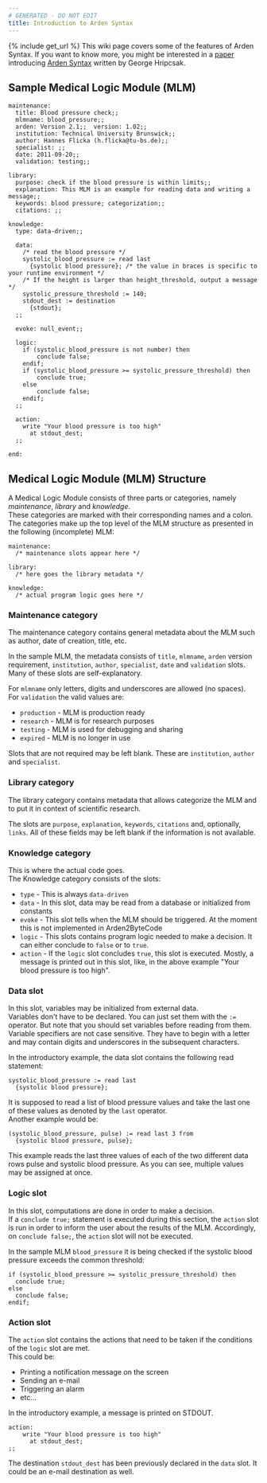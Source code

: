 ```yaml
---
# GENERATED - DO NOT EDIT
title: Introduction to Arden Syntax
---
```

{% include get_url %}
This wiki page covers some of the features of Arden Syntax. If you want to know more, you might be interested in a [paper](http://www.sciencedirect.com/science/article/pii/0010482594900027) introducing [Arden Syntax](http://en.wikipedia.org/wiki/Arden_syntax) written by George Hripcsak.

## Sample Medical Logic Module (MLM)

	maintenance:
	  title: Blood pressure check;;
	  mlmname: blood_pressure;;
	  arden: Version 2.1;;  version: 1.02;;
	  institution: Technical University Brunswick;;
	  author: Hannes Flicka (h.flicka@tu-bs.de);;
	  specialist: ;;
	  date: 2011-09-20;;
	  validation: testing;;

	library:
	  purpose: check if the blood pressure is within limits;;
	  explanation: This MLM is an example for reading data and writing a message;;
	  keywords: blood pressure; categorization;;
	  citations: ;;

	knowledge:
	  type: data-driven;;

	  data:
		/* read the blood pressure */
		systolic_blood_pressure := read last
		  {systolic blood pressure}; /* the value in braces is specific to your runtime environment */
		/* If the height is larger than height_threshold, output a message */
		systolic_pressure_threshold := 140; 
		stdout_dest := destination
		  {stdout};
	  ;;

	  evoke: null_event;;

	  logic:
		if (systolic_blood_pressure is not number) then
			conclude false;
		endif;
		if (systolic_blood_pressure >= systolic_pressure_threshold) then
			conclude true;
		else
			conclude false;
		endif;
	  ;;

	  action:
		write "Your blood pressure is too high"
		  at stdout_dest;
	  ;;

	end:


## Medical Logic Module (MLM) Structure

A Medical Logic Module consists of three parts or categories, namely _maintenance_, _library_ and _knowledge_.  
These categories are marked with their corresponding names and a colon.  
The categories make up the top level of the MLM structure as presented in the following (incomplete) MLM:

	maintenance:
	  /* maintenance slots appear here */
	
	library:
	  /* here goes the library metadata */
	
	knowledge:
	  /* actual program logic goes here */

### Maintenance category

The maintenance category contains general metadata about the MLM such as author, date of creation, title, etc.

In the sample MLM, the metadata consists of `title`, `mlmname`, `arden` version requirement, `institution`, `author`, `specialist`, `date` and `validation` slots. Many of these slots are self-explanatory.

For `mlmname` only letters, digits and underscores are allowed (no spaces).  
For `validation` the valid values are:

* `production` - MLM is production ready
* `research` - MLM is for research purposes
* `testing` - MLM is used for debugging and sharing
* `expired` - MLM is no longer in use

Slots that are not required may be left blank. These are `institution`, `author` and `specialist`.

### Library category

The library category contains metadata that allows categorize the MLM and to put it in context of scientific research.

The slots are `purpose`, `explanation`, `keywords`, `citations` and, optionally, `links`. All of these fields may be left blank if the information is not available.

### Knowledge category

This is where the actual code goes.  
The Knowledge category consists of the slots:

* `type` - This is always `data-driven`
* `data` - In this slot, data may be read from a database or initialized from constants
* `evoke` - This slot tells when the MLM should be triggered. At the moment this is not implemented in Arden2ByteCode
* `logic` - This slots contains program logic needed to make a decision. It can either conclude to `false` or to `true`.
* `action` - If the `logic` slot concludes `true`, this slot is executed. Mostly, a message is printed out in this slot, like, in the above example "Your blood pressure is too high".

### Data slot

In this slot, variables may be initialized from external data.  
Variables don't have to be declared. You can just set them with the `:=` operator. But note that you should set variables before reading from them.  
Variable specifiers are not case sensitive. They have to begin with a letter and may contain digits and underscores in the subsequent characters.

In the introductory example, the data slot contains the following read statement:

	systolic_blood_pressure := read last
	  {systolic blood pressure};

It is supposed to read a list of blood pressure values and take the last one of these values as denoted by the `last` operator.  
Another example would be: 

	(systolic_blood_pressure, pulse) := read last 3 from
	  {systolic blood pressure, pulse};

This example reads the last three values of each of the two different data rows pulse and systolic blood pressure. As you can see, multiple values may be assigned at once.

### Logic slot

In this slot, computations are done in order to make a decision.  
If a `conclude true;` statement is executed during this section, the `action` slot is run in order to inform the user about the results of the MLM. Accordingly, on `conclude false;`, the `action` slot will not be executed.

In the sample MLM `blood_pressure` it is being checked if the systolic blood pressure exceeds the common threshold:

	if (systolic_blood_pressure >= systolic_pressure_threshold) then
	  conclude true;
	else
	  conclude false;
	endif;

### Action slot

The `action` slot contains the actions that need to be taken if the conditions of the `logic` slot are met.  
This could be:

* Printing a notification message on the screen
* Sending an e-mail
* Triggering an alarm
* etc...

In the introductory example, a message is printed on STDOUT.

	action:
		write "Your blood pressure is too high"
		  at stdout_dest;
	;;

The destination `stdout_dest` has been previously declared in the `data` slot. It could be an e-mail destination as well.
